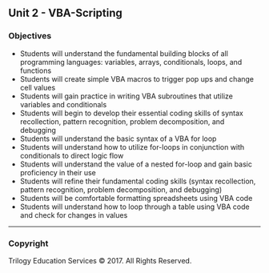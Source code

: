 ## Unit 2 - VBA-Scripting

### Objectives

* Students will understand the fundamental building blocks of all programming languages: variables, arrays, conditionals, loops, and functions
* Students will create simple VBA macros to trigger pop ups and change cell values
* Students will gain practice in writing VBA subroutines that utilize variables and conditionals
* Students will begin to develop their essential coding skills of syntax recollection, pattern recognition, problem decomposition, and debugging
* Students will understand the basic syntax of a VBA for loop
* Students will understand how to utilize for-loops in conjunction with conditionals to direct logic flow
* Students will understand the value of a nested for-loop and gain basic proficiency in their use
* Students will refine their fundamental coding skills (syntax recollection, pattern recognition, problem decomposition, and debugging)
* Students will be comfortable formatting spreadsheets using VBA code
* Students will understand how to loop through a table using VBA code and check for changes in values

- - -

### Copyright

Trilogy Education Services © 2017. All Rights Reserved.
